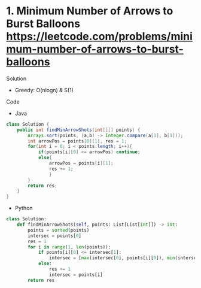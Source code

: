 # 1. Minimum Number of Arrows to Burst Balloons https://leetcode.com/problems/minimum-number-of-arrows-to-burst-balloons

Solution

- Greedy: O(nlogn) & S(1)

Code

- Java

```java
class Solution {
    public int findMinArrowShots(int[][] points) {
        Arrays.sort(points, (a,b) -> Integer.compare(a[1], b[1]));
        int arrowPos = points[0][1], res = 1;
        for(int i = 0; i < points.length; i++){
            if(points[i][0] <= arrowPos) continue;
            else{
                arrowPos = points[i][1];
                res += 1;
                }
        }
        return res;
    }
}
```

- Python

```python
class Solution:
    def findMinArrowShots(self, points: List[List[int]]) -> int:
        points = sorted(points)
        intersec = points[0]
        res = 1
        for i in range(1, len(points)):
            if points[i][0] <= intersec[1]:
                intersec = [max(intersec[0], points[i][0]), min(intersec[1], points[i][1])]
            else:
                res += 1
                intersec = points[i]
        return res
```